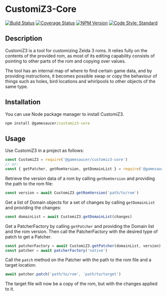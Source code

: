 # CustomiZ3-Core

[![Build Status](https://travis-ci.org/gamesaucer/CustomiZ3-Core.svg?branch=master)](https://travis-ci.org/gamesaucer/CustomiZ3-Core) 
[![Coverage Status](https://coveralls.io/repos/github/gamesaucer/CustomiZ3-Core/badge.svg?branch=master)](https://coveralls.io/github/gamesaucer/CustomiZ3-Core?branch=master) [![NPM Version](https://img.shields.io/npm/v/@gamesaucer/customiz3-core)](https://www.npmjs.com/package/@gamesaucer/customiz3-core) [![Code Style: Standard](https://img.shields.io/badge/code_style-standard-brightgreen.svg)](https://standardjs.com)

## Description

CustomiZ3 is a tool for customizing Zelda 3 roms. It relies fully on the contents of the provided rom, as most of its editing capability consists of pointing to other parts of the rom and copying over values.

The tool has an internal map of where to find certain game data, and by providing instructions, it becomes possible swap or copy the behaviour of things such as holes, bird locations and whirlpools to other objects of the same type.

## Installation

You can use Node package manager to install CustomiZ3.

```cmd
npm install @gamesaucer/customiz3-core
```

## Usage

Use CustomiZ3 in a project as follows:

```JavaScript
const CustomiZ3 = require('@gamesaucer/customiz3-core')
// or:
const { getPatcher, getRomVersion, getDomainList } = require('@gamesaucer/customiz3-core')
```

Retrieve the version data of a rom by calling `getRomVersion` and providing the path to the rom file:

```JavaScript
const version = await CustomiZ3.getRomVersion('path/to/rom')
```

Get a list of Domain objects for a set of changes by calling `getDomainList` and providing the changes:

```JavaScript
const domainList = await CustomiZ3.getDomainList(changes)
```

Get a PatcherFactory by calling `getPatcher` and providing the Domain list and the rom version. Then call the PatcherFactory with the desired type of patch to get a Patcher.

```JavaScript
const patcherFactory = await CustomiZ3.getPatcher(domainList, version)
const patcher = await patcherFactory('native')
```

Call the `patch` method on the Patcher with the path to the rom file and a target location:

```JavaScript
await patcher.patch('path/to/rom', 'path/to/target')
```

The target file will now be a copy of the rom, but with the changes applied to it.